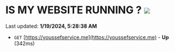 # IS MY WEBSITE RUNNING ? [![](https://img.shields.io/static/v1?label=Sponsor&message=%E2%9D%A4&logo=GitHub&color=%23fe8e86)](https://github.com/sponsors/<username>)

Last updated: **1/19/2024, 5:28:38 AM**

- `GET` [https://youssefservice.me](https://youssefservice.me) - **Up** (342ms)
